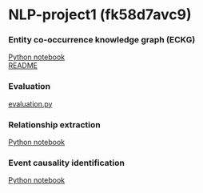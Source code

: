 # NLP-project1 (fk58d7avc9)

### Entity co-occurrence knowledge graph (ECKG)

[Python notebook](./ECKG/src/ECKG.ipynb) <br>
[README](./ECKG/README.md)

### Evaluation

[evaluation.py](./ECKG/src/evaluation.py)

### Relationship extraction

[Python notebook](./Relation_extracting/notebook.ipynb)

### Event causality identification

[Python notebook](./ke_mmr/event_causality_identification.ipynb)
